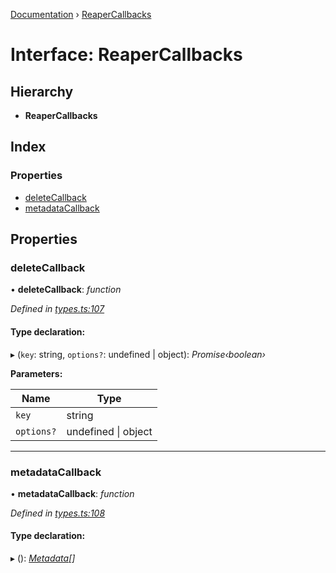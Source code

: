 [Documentation](../README.md) › [ReaperCallbacks](reapercallbacks.md)

# Interface: ReaperCallbacks

## Hierarchy

* **ReaperCallbacks**

## Index

### Properties

* [deleteCallback](reapercallbacks.md#deletecallback)
* [metadataCallback](reapercallbacks.md#metadatacallback)

## Properties

###  deleteCallback

• **deleteCallback**: *function*

*Defined in [types.ts:107](https://github.com/badbatch/cachemap/blob/1f50616/packages/core/src/types.ts#L107)*

#### Type declaration:

▸ (`key`: string, `options?`: undefined | object): *Promise‹boolean›*

**Parameters:**

Name | Type |
------ | ------ |
`key` | string |
`options?` | undefined &#124; object |

___

###  metadataCallback

• **metadataCallback**: *function*

*Defined in [types.ts:108](https://github.com/badbatch/cachemap/blob/1f50616/packages/core/src/types.ts#L108)*

#### Type declaration:

▸ (): *[Metadata](metadata.md)[]*
